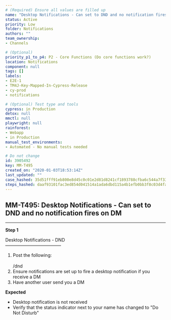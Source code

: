 ```yaml
---
# (Required) Ensure all values are filled up
name: "Desktop Notifications - Can set to DND and no notification fires on DM"
status: Active
priority: Low
folder: Notifications
authors: ""
team_ownership: 
- Channels

# (Optional)
priority_p1_to_p4: P2 - Core Functions (Do core functions work?)
location: Notifications
component: null
tags: []
labels: 
- E2E-1
- TM4J-Key-Mapped-In-Cypress-Release
- cy-prod
- notifications

# (Optional) Test type and tools
cypress: in Production
detox: null
mmctl: null
playwright: null
rainforest: 
- Webapp
- in Production
manual_test_environments: 
- Automated - No manual tests needed

# Do not change
id: 3905492
key: MM-T495
created_on: "2020-01-03T18:53:14Z"
last_updated: ""
case_hashed: 35d51fff91eb800e8d45c0c01e2d81d8241cf1893788cfba6c544a7f33ef036192a9ed539937f1b5d3531e63c661cdae
steps_hashed: daaf93101fac3ed854d041514a1ada6dbd115a4b1efb0bb3f8c03d4fafe123dd96b306654441973bdc23e7b19d5b5dd1
---
```


<!-- (Auto-generated) Based on frontmatter's "key" and "name" -->

## MM-T495: Desktop Notifications - Can set to DND and no notification fires on DM

---

**Step 1**

Desktop Notifications - DND\
–––––––––––––––––––––––––

1. Post the following:\
   \
   /dnd
2. Ensure notifications are set up to fire a desktop notification if you receive a DM
3. Have another user send you a DM

**Expected**

- Desktop notification is not received
- Verify that the status indicator next to your name has changed to "Do Not Disturb"
